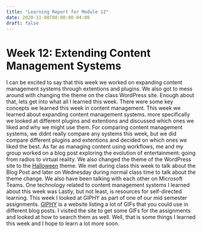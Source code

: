 ```yaml
---
title: "Learning Report for Module 12"
date: 2020-11-08T00:00:00-04:00
draft: false
---
```


Week 12: Extending Content Management Systems
==============================================
I can be excited to say that this week we worked on expanding content management systems through extentions and plugins. We also got to mess around with changing the theme on the class WordPress site. Enough about that, lets get into what all I learned this week. There were some key concepts we learned this week in content management. This week we learned about expanding content management systems. more specifically we looked at different plugins and extentions and discussed which ones we liked and why we might use them. For comparing content management systems, we didnt really compare any systems this week, but we did compare different plugins and extentions and decided on which ones we liked the best. As far as managing content using workflows, me and my group worked on a blog post exploring the evolution of entertainment: going from radios to virtual reality. We also changed the theme of the WordPress site to the [Halloween](https://wordpress.org/themes/halloween/ "Halloween") theme. We met during class this week to talk about the Blog Post and later on Wednesday during normal class time to talk about the theme change. We also have been talking with each other on Microsoft Teams. One technology related to content management systems I learned about this week was  Lastly, but not least, is resources for self-directed learning. This week I looked at GIPHY as part of one of our mid semester assignments. [GIPHY](https://giphy.com/ "GIPHY") is a website listing a lot of GIFs that you could use in different blog posts. I visited the site to get some GIFs for the assignments and looked at how to search them as well. Well, that is some things I learned this week and I hope to learn a lot more soon.
